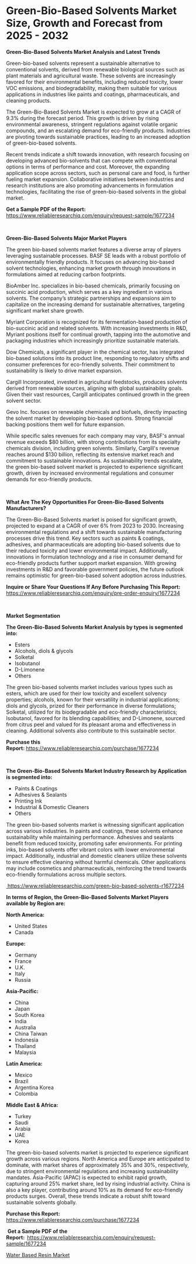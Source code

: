 <p><h1>Green-Bio-Based Solvents Market Size, Growth and Forecast from 2025 - 2032</h1></p><p><strong>Green-Bio-Based Solvents Market Analysis and Latest Trends</strong></p>
<p><p>Green-bio-based solvents represent a sustainable alternative to conventional solvents, derived from renewable biological sources such as plant materials and agricultural waste. These solvents are increasingly favored for their environmental benefits, including reduced toxicity, lower VOC emissions, and biodegradability, making them suitable for various applications in industries like paints and coatings, pharmaceuticals, and cleaning products.</p><p>The Green-Bio-Based Solvents Market is expected to grow at a CAGR of 9.3% during the forecast period. This growth is driven by rising environmental awareness, stringent regulations against volatile organic compounds, and an escalating demand for eco-friendly products. Industries are pivoting towards sustainable practices, leading to an increased adoption of green-bio-based solvents.</p><p>Recent trends indicate a shift towards innovation, with research focusing on developing advanced bio-solvents that can compete with conventional options in terms of performance and cost. Moreover, the expanding application scope across sectors, such as personal care and food, is further fueling market expansion. Collaborative initiatives between industries and research institutions are also promoting advancements in formulation technologies, facilitating the rise of green-bio-based solvents in the global market.</p></p>
<p><strong>Get a Sample PDF of the Report:&nbsp;</strong> <a href="https://www.reliableresearchiq.com/enquiry/request-sample/1677234?utm_campaign=3109&utm_medium=2&utm_source=Github&utm_content=ia&utm_term=24032025&utm_id=green-bio-based-solvents">https://www.reliableresearchiq.com/enquiry/request-sample/1677234</a></p>
<p>&nbsp;</p>
<p><strong>Green-Bio-Based Solvents Major Market Players</strong></p>
<p><p>The green bio-based solvents market features a diverse array of players leveraging sustainable processes. BASF SE leads with a robust portfolio of environmentally friendly products. It focuses on advancing bio-based solvent technologies, enhancing market growth through innovations in formulations aimed at reducing carbon footprints. </p><p>BioAmber Inc. specializes in bio-based chemicals, primarily focusing on succinic acid production, which serves as a key ingredient in various solvents. The company’s strategic partnerships and expansions aim to capitalize on the increasing demand for sustainable alternatives, targeting significant market share growth.</p><p>Myriant Corporation is recognized for its fermentation-based production of bio-succinic acid and related solvents. With increasing investments in R&D, Myriant positions itself for continual growth, tapping into the automotive and packaging industries which increasingly prioritize sustainable materials.</p><p>Dow Chemicals, a significant player in the chemical sector, has integrated bio-based solutions into its product line, responding to regulatory shifts and consumer preferences for eco-friendly solvents. Their commitment to sustainability is likely to drive market expansion.</p><p>Cargill Incorporated, invested in agricultural feedstocks, produces solvents derived from renewable sources, aligning with global sustainability goals. Given their vast resources, Cargill anticipates continued growth in the green solvent sector.</p><p>Gevo Inc. focuses on renewable chemicals and biofuels, directly impacting the solvent market by developing bio-based options. Strong financial backing positions them well for future expansion.</p><p>While specific sales revenues for each company may vary, BASF's annual revenue exceeds $80 billion, with strong contributions from its specialty chemicals division, including green solvents. Similarly, Cargill's revenue reaches around $130 billion, reflecting its extensive market reach and commitment to sustainable innovations. As sustainability trends escalate, the green bio-based solvent market is projected to experience significant growth, driven by increased environmental regulations and consumer demands for eco-friendly products.</p></p>
<p>&nbsp;</p>
<p><strong>What Are The Key Opportunities For Green-Bio-Based Solvents Manufacturers?</strong></p>
<p><p>The Green-Bio-Based Solvents market is poised for significant growth, projected to expand at a CAGR of over 6% from 2023 to 2030. Increasing environmental regulations and a shift towards sustainable manufacturing processes drive this trend. Key sectors such as paints & coatings, adhesives, and pharmaceuticals are adopting bio-based solvents due to their reduced toxicity and lower environmental impact. Additionally, innovations in formulation technology and a rise in consumer demand for eco-friendly products further support market expansion. With growing investments in R&D and favorable government policies, the future outlook remains optimistic for green-bio-based solvent adoption across industries.</p></p>
<p><strong>Inquire or Share Your Questions If Any Before Purchasing This Report:</strong> <a href="https://www.reliableresearchiq.com/enquiry/pre-order-enquiry/1677234?utm_campaign=3109&utm_medium=2&utm_source=Github&utm_content=ia&utm_term=24032025&utm_id=green-bio-based-solvents">https://www.reliableresearchiq.com/enquiry/pre-order-enquiry/1677234</a></p>
<p>&nbsp;</p>
<p><strong>Market Segmentation</strong></p>
<p><strong>The Green-Bio-Based Solvents Market Analysis by types is segmented into:</strong></p>
<p><ul><li>Esters</li><li>Alcohols, diols & glycols</li><li>Solketal</li><li>Isobutanol</li><li>D-Limonene</li><li>Others</li></ul></p>
<p><p>The green bio-based solvents market includes various types such as esters, which are used for their low toxicity and excellent solvency properties; alcohols, known for their versatility in industrial applications; diols and glycols, prized for their performance in diverse formulations; Solketal, utilized for its biodegradable and eco-friendly characteristics; Isobutanol, favored for its blending capabilities; and D-Limonene, sourced from citrus peel and valued for its pleasant aroma and effectiveness in cleaning. Additional solvents also contribute to this sustainable sector.</p></p>
<p><strong>Purchase this Report:&nbsp;</strong><a href="https://www.reliableresearchiq.com/purchase/1677234?utm_campaign=3109&utm_medium=2&utm_source=Github&utm_content=ia&utm_term=24032025&utm_id=green-bio-based-solvents">https://www.reliableresearchiq.com/purchase/1677234</a></p>
<p>&nbsp;</p>
<p><strong>The Green-Bio-Based Solvents Market Industry Research by Application is segmented into:</strong></p>
<p><ul><li>Paints & Coatings</li><li>Adhesives & Sealants</li><li>Printing Ink</li><li>Industrial & Domestic Cleaners</li><li>Others</li></ul></p>
<p><p>The green bio-based solvents market is witnessing significant application across various industries. In paints and coatings, these solvents enhance sustainability while maintaining performance. Adhesives and sealants benefit from reduced toxicity, promoting safer environments. For printing inks, bio-based solvents offer vibrant colors with lower environmental impact. Additionally, industrial and domestic cleaners utilize these solvents to ensure effective cleaning without harmful chemicals. Other applications may include cosmetics and pharmaceuticals, reinforcing the trend towards eco-friendly formulations across multiple sectors.</p></p>
<p><a href="https://www.reliableresearchiq.com/green-bio-based-solvents-r1677234?utm_campaign=3109&utm_medium=2&utm_source=Github&utm_content=ia&utm_term=24032025&utm_id=green-bio-based-solvents">&nbsp;https://www.reliableresearchiq.com/green-bio-based-solvents-r1677234</a></p>
<p><strong>In terms of Region, the Green-Bio-Based Solvents Market Players available by Region are:</strong></p>
<p>
    <p> <strong> North America: </strong>
        <ul>
            <li>United States</li>
            <li>Canada</li>
        </ul>
        </p> 
    <p> <strong> Europe: </strong>
        <ul>
            <li>Germany</li>
            <li>France</li>
            <li>U.K.</li>
            <li>Italy</li>
            <li>Russia</li>
        </ul>
        </p> 
    <p> <strong> Asia-Pacific: </strong>
        <ul>
            <li>China</li>
            <li>Japan</li>
            <li>South Korea</li>
            <li>India</li>
            <li>Australia</li>
            <li>China Taiwan</li>
            <li>Indonesia</li>
            <li>Thailand</li>
            <li>Malaysia</li>
        </ul>
        </p> 
    <p> <strong> Latin America: </strong>
        <ul>
            <li>Mexico</li>
            <li>Brazil</li>
            <li>Argentina Korea</li>
            <li>Colombia</li>
        </ul>
        </p> 
    <p> <strong> Middle East & Africa: </strong>
        <ul>
            <li>Turkey</li>
            <li>Saudi</li>
            <li>Arabia</li>
            <li>UAE</li>
            <li>Korea</li>
        </ul>
    </p>
    </p>
<p><p>The green-bio-based solvents market is projected to experience significant growth across various regions. North America and Europe are anticipated to dominate, with market shares of approximately 35% and 30%, respectively, due to stringent environmental regulations and increasing sustainability mandates. Asia-Pacific (APAC) is expected to exhibit rapid growth, capturing around 25% market share, led by rising industrial activity. China is also a key player, contributing around 10% as its demand for eco-friendly products surges. Overall, these trends indicate a robust shift toward sustainable solvents globally.</p></p>
<p><strong>Purchase this Report: </strong><a href="https://www.reliableresearchiq.com/purchase/1677234?utm_campaign=3109&utm_medium=2&utm_source=Github&utm_content=ia&utm_term=24032025&utm_id=green-bio-based-solvents">https://www.reliableresearchiq.com/purchase/1677234</a></p>
<p>&nbsp;<strong>Get a Sample PDF of the Report:&nbsp;&nbsp;</strong><a href="https://www.reliableresearchiq.com/enquiry/request-sample/1677234?utm_campaign=3109&utm_medium=2&utm_source=Github&utm_content=ia&utm_term=24032025&utm_id=green-bio-based-solvents">https://www.reliableresearchiq.com/enquiry/request-sample/1677234</a></p>
<p><strong></strong></p>
<p><p><a href="https://github.com/jhamygunler/Market-Research-Report-List-1/blob/main/water-based-resin-market.md?utm_campaign=3109&utm_medium=2&utm_source=Github&utm_content=ia&utm_term=24032025&utm_id=green-bio-based-solvents">Water Based Resin Market</a></p></p>